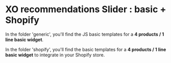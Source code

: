 # XO recommendations Slider : basic + Shopify 

In the folder 'generic', you'll find the JS basic templates for a **4 products / 1 line basic widget**. 

In the folder 'shopify', you'll find the basic templates for a **4 products / 1 line basic widget** to integrate in your Shopify store.